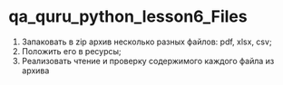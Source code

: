 # qa_quru_python_lesson6_Files

1. Запаковать в zip архив несколько разных файлов: pdf, xlsx, csv;
2. Положить его в ресурсы;
3. Реализовать чтение и проверку содержимого каждого файла из архива
